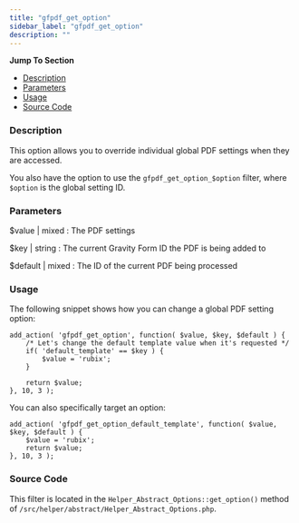 ```yaml
---
title: "gfpdf_get_option"
sidebar_label: "gfpdf_get_option"
description: ""
---
```


**Jump To Section**

* [Description](#description)
* [Parameters](#parameters)
* [Usage](#usage)
* [Source Code](#source-code)

### Description

This option allows you to override individual global PDF settings when they are accessed.

You also have the option to use the `gfpdf_get_option_$option` filter, where `$option` is the global setting ID.

### Parameters

$value | mixed
:    The PDF settings

$key | string
:    The current Gravity Form ID the PDF is being added to

$default | mixed
:    The ID of the current PDF being processed

### Usage

The following snippet shows how you can change a global PDF setting option:

```
add_action( 'gfpdf_get_option', function( $value, $key, $default ) {
	/* Let's change the default template value when it's requested */
	if( 'default_template' == $key ) {
		$value = 'rubix';
	}

	return $value;
}, 10, 3 );
```


You can also specifically target an option:

```
add_action( 'gfpdf_get_option_default_template', function( $value, $key, $default ) {
	$value = 'rubix';
	return $value;
}, 10, 3 );
```

### Source Code

This filter is located in the `Helper_Abstract_Options::get_option()` method of `/src/helper/abstract/Helper_Abstract_Options.php`.